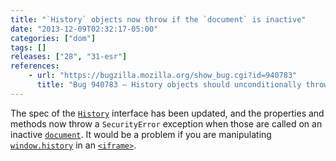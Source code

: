 ```yaml
---
title: "`History` objects now throw if the `document` is inactive"
date: "2013-12-09T02:32:17-05:00"
categories: ["dom"]
tags: []
releases: ["28", "31-esr"]
references:
    - url: "https://bugzilla.mozilla.org/show_bug.cgi?id=940783"
      title: "Bug 940783 – History objects should unconditionally throw if their inner is not current"
---
```

The spec of the [`History`](https://developer.mozilla.org/docs/Web/API/History) interface has been updated, and the properties and methods now throw a `SecurityError` exception when those are called on an inactive [`document`](https://developer.mozilla.org/docs/Web/API/document). It would be a problem if you are manipulating [`window.history`](https://developer.mozilla.org/docs/Web/API/window.history) in an [`<iframe>`](https://developer.mozilla.org/docs/Web/HTML/Element/iframe).
